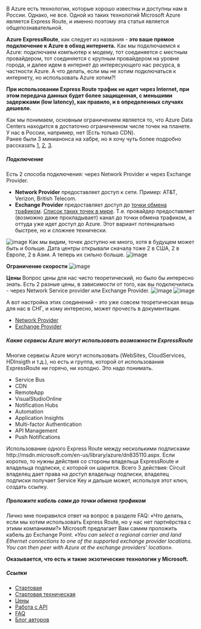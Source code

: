 В Azure есть технологии, которые хорошо известны и доступны нам в России. Однако, не все. Одной из таких технологий Microsoft Azure является Express Route, и именно поэтому эта статья является общепознавательной. 

<b>Azure ExpressRoute</b>, как следует из названия -<b> это ваше прямое подключение к Azure в обход интернета.</b>
Как мы подключаемся к Azure: подключаем компьютер к модему, тот соединяется с местным провайдером, тот соединяется с крупным провайдером на уровне города, и далее идем в интернет до интересующего нас ресурса, в частности Azure. 
А что делать, если мы не хотим подключаться к интернету, но использовать Azure хотим?!

<b>При использовании Express Route трафик не идет через Internet, при этом передача данных будет более защищенная, с меньшими задержками (low latency), как правило, и в определенных случаях дешевле. </b>

Как мы понимаем, основным ограничением является то, что Azure Data Centers находится в достаточно ограниченном числе точек на планете. У нас в России, например, нет (Есть только CDN).  
Ранее были 3 минианонса на хабре, но я хочу чуть более подробно рассказать <a href="http://habrahabr.ru/company/microsoft/blog/214611/">1</a>, <a href="http://habrahabr.ru/company/microsoft/blog/241925/">2</a>, <a href="http://habrahabr.ru/company/microsoft/blog/223467/">3</a>.
<habracut>
<h5><b>Подключение</b></h5>
Есть 2 способа подключения: через Network Provider и через Exchange Provider.
<ul>
	<li><b>Network Provider</b> предоставляет доступ к сети. Пример: AT&T, Verizon, British Telecom.</li>
	<li><b>Exchange Provider</b> предоставляет доступ до <a href="https://en.wikipedia.org/wiki/Internet_exchange_point">точки обмена трафиком</a>.  <a href="https://en.wikipedia.org/wiki/List_of_Internet_exchange_points">Список таких точек в мире</a>. Т.е. провайдер предоставляет (возможно даже прокладывает) канал до точки обмена трафиком, а оттуда уже идет доступ до Azure. Этот вариант потенциально быстрее, но и сложнее технически.</li>
</ul>
<spoiler title="Мы можем использовать одну из этих точек обмена трафиком"><img src="http://habrastorage.org/files/c8f/055/814/c8f0558149fc4e719ade4314c98d468f.png" alt="image"/></spoiler>
Как мы видим, точек доступно не много, хотя в будущем может быть и больше. Дата центры открывали сначала тоже 2 в США, 2 в Европе, 2 в Азии. А теперь их сильно больше.
<spoiler title="Network Provider доступны в тех же регионах"><img src="http://habrastorage.org/files/3c3/b47/6c0/3c3b476c0a5d4fcf9fd7b9741f41f8df.png" alt="image"/></spoiler>

<b>Ограничение скорости</b>
<spoiler title="В зависимости от выбранного типа подключения мы можем выбрать скорость подключения и сопоставить ее с ценой за подключение.">
<img src="http://habrastorage.org/files/829/565/00e/82956500e62645ffb377d729389c9c16.png" alt="image"/></spoiler>

<b>Цены</b>
Вопрос цены для нас чисто теоретический, но было бы интересно знать. Есть 2 разные цены, в зависимости от того, как вы подключились - через Network Service provider или Exchange Provider.
<spoiler title="В случаи с Exchange Provider мы платим за исходящий трафик, в зависимости от зон в Azure."><img src="http://habrastorage.org/files/1d3/5f1/c28/1d35f1c28ff1497085fe361a90126f93.png" alt="image"/></spoiler>
<spoiler title="В случае Network Service Provider мы платим фиксированную цену за ширину канала, без ограничения на входящий/исходящий трафик."><img src="http://habrastorage.org/files/a0b/791/20f/a0b79120f0324814b516cdb5ef7f84d7.png" alt="image"/></spoiler>

А вот настройка этих соединений - это уже совсем теоретическая вещь для нас в СНГ, и кому интересно, может прочесть в документации.
<ul>
	<li><a href="http://msdn.microsoft.com/en-us/library/azure/dn643736.aspx">Network Provider</a> </li>
	<li><a href="http://msdn.microsoft.com/en-us/library/azure/dn606306.aspx">Exchange Provider</a></li>
</ul>

<h5><b>Какие сервисы Azure могут использовать возможности ExpressRoute</b></h5>
Многие сервисы Azure могут использовать (WebSites, CloudServices, HDInsigth и т.д.), но есть и группа, которой от использования ExpressRoute ни горячо, ни холодно. Это надо понимать.
<ul>
	<li>Service Bus</li>
	<li>CDN</li>
	<li>RemoteApp</li>
	<li>VisualStudioOnline</li>
	<li>Notification Hubs</li>
	<li>Automation</li>
	<li>Application Insights</li>
	<li>Multi-factor Authentication</li>
	<li>API Management</li>
	<li>Push Notifications</li>
</ul>
Использование одного Express Route между несколькими подписками http://msdn.microsoft.com/en-us/library/azure/dn835110.aspx. Если коротко, то нужны действия со стороны владельца ExpressRoute и владельца подписки, с которой он шарится. Всего 3 действия: Circuit владелец дает права на доступ владельцу подписки, владелец подписки получает Service Key и дальше может, используя этот ключ, создать ссылку.

<h5><b>Проложите кабель сами до точки обмена трафиком</b></h5>
Лично мне понравился ответ на вопрос в разделе FAQ: «Что делать, если мы хотим использовать Express Route, но у нас нет партнёрства с этими компаниями?»
Microsoft предлагает Вам самим проложить кабель до Exchange Point.
<i>«You can select a regional carrier and land Ethernet connections to one of the supported exchange provider locations. You can then peer with Azure at the exchange providers’ location».</i>

<b>Оказывается, что есть и такие экзотические технологии у Microsoft.</b>

<h5><b>Ссылки</b></h5>
<ul>
	<li><a href="http://azure.microsoft.com/en-us/services/expressroute/">Стартовая</a></li>
	<li><a href="http://azure.microsoft.com/en-us/documentation/services/expressroute/">Стартовая техническая</a></li>
	<li><a href="http://azure.microsoft.com/en-us/pricing/details/expressroute/">Цены</a></li>
	<li><a href="http://msdn.microsoft.com/library/azure/dn606310.aspx">Работа с API</a></li>
	<li><a href="http://msdn.microsoft.com/library/azure/dn606292.aspx">FAQ</a></li>
	<li><a href="http://azure.microsoft.com/blog/2014/06/02/expressroute-an-overview/">Блог авторов</a></li>
</ul>